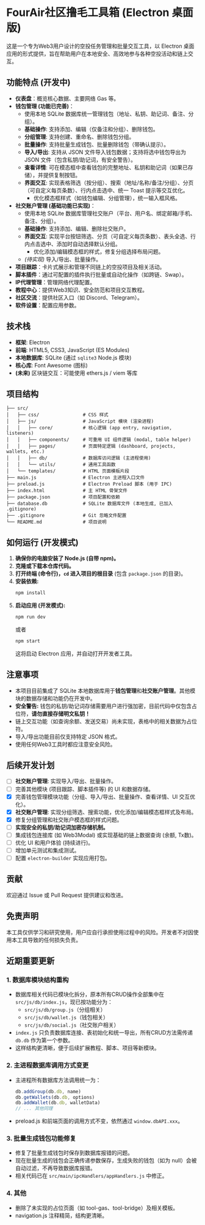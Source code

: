 # FourAir社区撸毛工具箱 (Electron 桌面版)

这是一个专为Web3用户设计的空投任务管理和批量交互工具，以 Electron 桌面应用的形式提供，旨在帮助用户在本地安全、高效地参与各种空投活动和链上交互。

## 功能特点 (开发中)

*   **仪表盘**：概览核心数据、主要网络 Gas 等。
*   **钱包管理 (功能已完善)**：
    *   使用本地 SQLite 数据库统一管理钱包（地址、私钥、助记词、备注、分组）。
    *   **基础操作**: 支持添加、编辑（仅备注和分组）、删除钱包。
    *   **分组管理**: 支持创建、重命名、删除钱包分组。
    *   **批量操作**: 支持批量生成钱包、批量删除钱包（带确认提示）。
    *   **导入/导出**: 支持从 JSON 文件导入钱包数据；支持将选中钱包导出为 JSON 文件（包含私钥/助记词，有安全警告）。
    *   **查看详情**: 可在模态框中查看钱包的完整地址、私钥和助记词（如果已存储），并提供复制按钮。
    *   **界面交互**: 实现表格筛选（按分组）、搜索（地址/名称/备注/分组）、分页（可自定义每页条数）、行内点击选中、统一 Toast 提示等交互优化。
        *   优化模态框样式（如钱包编辑、分组管理），统一输入框风格。
*   **社交账户管理 (基础功能已实现)**：
    *   使用本地 SQLite 数据库管理社交账户（平台、用户名、绑定邮箱/手机、备注、分组）。
    *   **基础操作**: 支持添加、编辑、删除社交账户。
    *   **界面交互**: 实现平台按钮筛选、分页（可自定义每页条数）、表头全选、行内点击选中、添加时自动选择默认分组。
        *   优化添加/编辑模态框的样式，修复分组选择布局问题。
    *   *(待实现)* 导入/导出、批量操作。
*   **项目跟踪**：卡片式展示和管理不同链上的空投项目及相关活动。
*   **脚本插件**：通过可配置的插件执行批量或自动化操作（如跨链、Swap）。
*   **IP代理管理**：管理网络代理配置。
*   **教程中心**：提供Web3知识、安全防范和项目交互教程。
*   **社区交流**：提供社区入口（如 Discord、Telegram）。
*   **软件设置**：配置应用参数。

## 技术栈

*   **框架**: Electron
*   **前端**: HTML5, CSS3, JavaScript (ES Modules)
*   **本地数据库**: SQLite (通过 `sqlite3` Node.js 模块)
*   **核心库**: Font Awesome (图标)
*   **(未来)** 区块链交互：可能使用 ethers.js / viem 等库

## 项目结构

```
├── src/
│   ├── css/                # CSS 样式
│   ├── js/                 # JavaScript 模块 (渲染进程)
│   │   ├── core/           # 核心逻辑 (app entry, navigation, listeners)
│   │   ├── components/     # 可重用 UI 组件逻辑 (modal, table helper)
│   │   ├── pages/          # 页面特定逻辑 (dashboard, projects, wallets, etc.)
│   │   ├── db/             # 数据库访问逻辑 (主进程使用)
│   │   └── utils/          # 通用工具函数
│   └── templates/          # HTML 页面模板片段
├── main.js                 # Electron 主进程入口文件
├── preload.js              # Electron Preload 脚本 (用于 IPC)
├── index.html              # 主 HTML 骨架文件
├── package.json            # 项目配置和依赖
├── database.db             # SQLite 数据库文件 (本地生成, 已加入 .gitignore)
├── .gitignore              # Git 忽略文件配置
└── README.md               # 项目说明
```

## 如何运行 (开发模式)

1.  **确保你的电脑安装了 Node.js (自带 npm)。**
2.  **克隆或下载本仓库代码。**
3.  **打开终端 (命令行)，`cd` 进入项目的根目录** (包含 `package.json` 的目录)。
4.  **安装依赖:**
    ```bash
    npm install
    ```
5.  **启动应用 (开发模式):**
    ```bash
    npm run dev
    ```
    或者
    ```bash
    npm start
    ```
    这将启动 Electron 应用，并自动打开开发者工具。

## 注意事项

*   本项目目前集成了 SQLite 本地数据库用于**钱包管理**和**社交账户管理**。其他模块的数据存储和功能仍在开发中。
*   **安全警告:** 钱包的私钥/助记词存储需要用户进行强加密，目前代码中仅包含占位符，**请勿直接存储明文私钥！**
*   链上交互功能（如查询余额、发送交易）尚未实现，表格中的相关数据为占位符。
*   导入/导出功能目前仅支持特定 JSON 格式。
*   使用任何Web3工具时都应注意安全风险。

## 后续开发计划

*   [ ] **社交账户管理**: 实现导入/导出、批量操作。
*   [ ] 完善其他模块 (项目跟踪、脚本插件等) 的 UI 和数据存储。
*   [x] 完善钱包管理模块功能（分组、导入/导出、批量操作、查看详情、UI 交互优化）。
*   [x] **社交账户管理**: 实现分组筛选、搜索功能，优化添加/编辑模态框样式及布局。
*   [x] 修复分组管理和社交账户模态框的样式问题。
*   [ ] **实现安全的私钥/助记词加密存储机制。**
*   [ ] 集成钱包连接库 (如 Web3Modal) 或实现基础的链上数据查询 (余额, Tx数)。
*   [ ] 优化 UI 和用户体验 (持续进行)。
*   [ ] 增加单元测试和集成测试。
*   [ ] 配置 `electron-builder` 实现应用打包。

## 贡献

欢迎通过 Issue 或 Pull Request 提供建议和改进。

## 免责声明

本工具仅供学习和研究使用，用户应自行承担使用过程中的风险。开发者不对因使用本工具导致的任何损失负责。

## 近期重要更新

### 1. 数据库模块结构重构
- 数据库相关代码已模块化拆分，原本所有CRUD操作全部集中在 `src/js/db/index.js`，现已按功能分为：
  - `src/js/db/group.js`（分组相关）
  - `src/js/db/wallet.js`（钱包相关）
  - `src/js/db/social.js`（社交账户相关）
- `index.js` 只负责数据库连接、表初始化和统一导出，所有CRUD方法需传递 `db.db` 作为第一个参数。
- 这样结构更清晰，便于后续扩展教程、脚本、项目等新模块。

### 2. 主进程数据库调用方式变更
- 主进程所有数据库方法调用统一为：
  ```js
  db.addGroup(db.db, name)
  db.getWallets(db.db, options)
  db.addWallet(db.db, walletData)
  // ... 其他同理
  ```
- preload.js 和前端页面的调用方式不变，依然通过 `window.dbAPI.xxx`。

### 3. 批量生成钱包功能修复
- 修复了批量生成钱包时保存到数据库报错的问题。
- 现在批量生成的钱包会正确传递参数保存，生成失败的钱包（如为 null）会被自动过滤，不再导致数据库报错。
- 相关代码已在 `src/main/ipcHandlers/appHandlers.js` 中修正。

### 4. 其他
- 删除了未实现的占位页面（如 tool-gas、tool-bridge）及相关模板。
- navigation.js 注释精简，结构更清晰。 